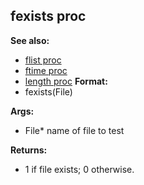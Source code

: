## fexists proc
**See also:**
*   [flist proc](/ref/proc/flist.md) 
*   [ftime proc](/ref/proc/ftime.md) 
*   [length proc](/ref/proc/length.md) <!-- -->
**Format:**
*   fexists(File)
<!-- -->
**Args:**
*   File* name of file to test
<!-- -->
**Returns:**
*   1 if file exists; 0 otherwise.